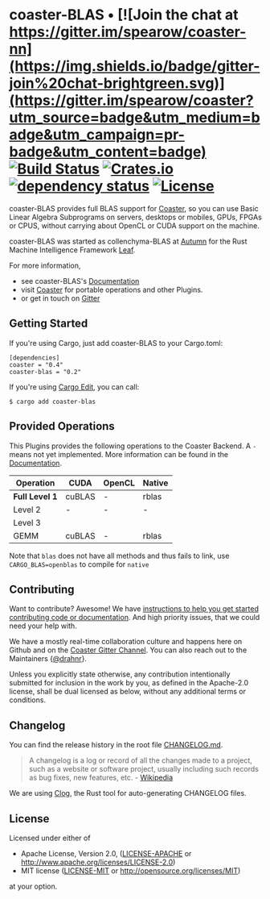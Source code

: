 # coaster-BLAS • [![Join the chat at https://gitter.im/spearow/coaster-nn](https://img.shields.io/badge/gitter-join%20chat-brightgreen.svg)](https://gitter.im/spearow/coaster?utm_source=badge&utm_medium=badge&utm_campaign=pr-badge&utm_content=badge) [![Build Status](https://ci.spearow.io/api/v1/teams/spearow/pipelines/juice/jobs/test-coaster-blas/badge)](https://ci.spearow.io/teams/spearow/pipelines/juice) [![Crates.io](https://img.shields.io/crates/v/coaster-blas.svg)](https://crates.io/crates/coaster-nn) [![dependency status](https://deps.rs/repo/github/spearow/coaster-blas/status.svg)](https://deps.rs/repo/github/spearow/coaster-blas) [![License](https://img.shields.io/crates/l/coaster-blas.svg)](#license)

coaster-BLAS provides full BLAS support for [Coaster][coaster],
so you can use Basic Linear Algebra Subprograms on servers, desktops or mobiles,
GPUs, FPGAs or CPUS, without carrying about OpenCL or CUDA support on the
machine.

coaster-BLAS was started as collenchyma-BLAS at [Autumn][autumn] for the Rust Machine Intelligence
Framework [Leaf][leaf].

For more information,

* see coaster-BLAS's [Documentation](https://spearow.github.io/coaster-blas)
* visit [Coaster][coaster] for portable operations and other Plugins.
* or get in touch on [Gitter][gitter-coaster]

[coaster]: https://github.com/spearow/coaster
[autumn]: http://autumnai.com
[leaf]: https://github.com/spearow/leaf

## Getting Started

If you're using Cargo, just add coaster-BLAS to your Cargo.toml:

    [dependencies]
    coaster = "0.4"
    coaster-blas = "0.2"

If you're using [Cargo Edit][cargo-edit], you can call:

    $ cargo add coaster-blas

[cargo-edit]: https://github.com/killercup/cargo-edit

## Provided Operations

This Plugins provides the following operations to the Coaster Backend.
A `-` means not yet implemented.
More information can be found in the [Documentation][docs-ops].

| Operation            | CUDA       | OpenCL    | Native    |
|---                   |---         |---        |---        |
| **Full Level 1**     | cuBLAS     | -         | rblas     |
| Level 2              | -          | -         | -         |
| Level 3              |            |           |           |
| GEMM                 | cuBLAS     | -         | rblas     |


[docs-ops]: https://spearow.github.io/coaster-blas/coaster_blas/plugin/trait.IBlas.html

Note that `blas` does not have all methods and thus fails to link, use `CARGO_BLAS=openblas` to compile for `native`

## Contributing

Want to contribute? Awesome! We have
[instructions to help you get started contributing code or documentation][contributing].
And high priority issues, that we could need your help with.

We have a mostly real-time collaboration culture and happens here on Github and
on the [Coaster Gitter Channel][gitter-coaster].
You can also reach out to the Maintainers
{[@drahnr][drahnr]}.

Unless you explicitly state otherwise, any contribution intentionally
submitted for inclusion in the work by you, as defined in the Apache-2.0
license, shall be dual licensed as below, without any additional terms or
conditions.

[contributing]: CONTRIBUTING.md
[gitter-coaster]: https://gitter.im/spearow/coaster
[drahnr]: https://github.com/drahnr

## Changelog

You can find the release history in the root file [CHANGELOG.md][changelog].

> A changelog is a log or record of all the changes made to a project, such as a website or software project, usually including such records as bug fixes, new features, etc. - [Wikipedia][changelog-quote]

We are using [Clog][clog], the Rust tool for auto-generating CHANGELOG files.

[changelog]: CHANGELOG.md
[changelog-quote]: https://en.wikipedia.org/wiki/Changelog
[Clog]: https://github.com/clog-tool/clog-cli

## License

Licensed under either of

 * Apache License, Version 2.0, ([LICENSE-APACHE](LICENSE-APACHE) or http://www.apache.org/licenses/LICENSE-2.0)
 * MIT license ([LICENSE-MIT](LICENSE-MIT) or http://opensource.org/licenses/MIT)

at your option.

